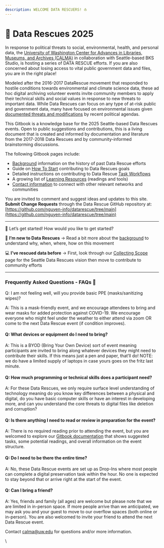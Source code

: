 ```yaml
---
description: WELCOME DATA RESCUERS! ⛵
---
```


# 🏥 Data Rescues 2025

In response to political threats to social, environmental, health, and personal data, the [University of Washington Center for Advances in Libraries, Museums, and Archives (CALMA)](https://calma.ischool.uw.edu/) in collaboration with Seattle-based BKS Studio, is hosting a series of DATA RESCUE efforts. If you are also concerned about losing access to vital public government data and files, you are in the right place!

Modeled after the 2016-2017 DataRescue movement that responded to hostile conditions towards environmental and climate science data, these ad hoc digital archiving volunteer events invite community members to apply their technical skills and social values in response to new threats to important data. While Data Rescues can focus on any type of at-risk public and government data, many have focused on environmental issues given[ documented threats and modifications](https://journals.plos.org/plosone/article?id=10.1371/journal.pone.0246450) by recent political agendas.&#x20;

This Gitbook is a knowledge base for the 2025 Seattle-based Data Rescues events. Open to public suggestions and contributions, this is a living document that is created and informed by documentation and literature from the 2017-2018 Data Rescues and by community-informed brainstorming discussions.&#x20;

The following Gitbook pages include:

* [Background](https://docs.google.com/document/d/1WzwaEl0BReGwFT-sQW_DM5lD9bKVtw7duoNbCMBvvsw/edit?tab=t.0#heading=h.mjrh0wfiipbo) information on the history of past Data Rescue efforts
* Guide on [How To Start](https://docs.google.com/document/d/1WzwaEl0BReGwFT-sQW_DM5lD9bKVtw7duoNbCMBvvsw/edit?tab=t.0#heading=h.c4ageapgvmi0) contributing to Data Rescues goals
* Detailed instructions on contributing to Data Rescue [Task Workflows](https://docs.google.com/document/d/1WzwaEl0BReGwFT-sQW_DM5lD9bKVtw7duoNbCMBvvsw/edit?tab=t.0#heading=h.ww1afpx0mzsl)
* A growing list of [Learning Resources](https://docs.google.com/document/d/1WzwaEl0BReGwFT-sQW_DM5lD9bKVtw7duoNbCMBvvsw/edit?tab=t.0#heading=h.5uoktqwf0zoj) (readings and tools)
* [Contact information](https://docs.google.com/document/d/1WzwaEl0BReGwFT-sQW_DM5lD9bKVtw7duoNbCMBvvsw/edit?tab=t.0#heading=h.kh20zm7am2l2) to connect with other relevant networks and communities

You are invited to comment and suggest ideas and updates to this site. **Submit Change Requests** through the Data Rescue GitHub repository at: [https://github.com/nguyen-info/datarescue/tree/main](https://github.com/nguyen-info/datarescue/tree/main)

***

🚀 Let’s get started! How would you like to get started?

🐣 **I’m new to Data Rescues** →  Read a bit more about the [background](what-are-data-rescues.md) to understand why, when, where, how on this movement

💻 **I’ve rescued data before** →  First, look through our [Collecting Scope](collecting-scope.md) page for the Seattle Data Rescues vision then move to contribute to community efforts

***

### Frequently Asked Questions - FAQs  🛶

Q: I am not feeling well, will you provide basic PPE (masks/sanitizing wipes)?

A: This is a mask-friendly event, and we encourage attendees to bring and wear masks for added protection against COVID-19. We encourage everyone who might feel under the weather to either attend via zoom OR come to the next Data Rescue event (if condition improves).

#### Q: What devices or equipment do I need to bring?

A: This is a BYOD (Bring Your Own Device) sort of event meaning participants are invited to bring along whatever devices they might need to contribute their skills. If this means just a pen and paper, that’ll do! NOTE: we do have a limited supply of laptops in case yours goes on the fritz last minute.

#### Q: How much programming or technical skills does a participant need?

A: For these Data Rescues, we only require surface level understanding of technology meaning do you know key differences between a physical and digital, do you have basic computer skills or have an interest in developing more, and can you understand the core threats to digital files like deletion and corruption?

#### Q: Is there anything I need to read or review in preparation for the event?

A: There is no required reading prior to attending the event, but you are welcomed to explore our [Gitbook documentation](https://community-archives.gitbook.io/data-rescue-2025) that shows suggested tasks, some potential readings, and overall information on the event structure.

#### Q: Do I need to be there the entire time?

A: No, these Data Rescue events are set up as Drop-Ins where most people can complete a digital preservation task within the hour. No one is expected to stay beyond that or arrive right at the start of the event.&#x20;

#### Q: Can I bring a friend?

A: Yes, friends and family (all ages) are welcome but please note that we are limited in in-person space. If more people arrive than we anticipated, we may ask you and your guest to move to our overflow spaces (both online or in-person). You are also welcomed to invite your friend to attend the next Data Rescue event.

Contact [calma@uw.edu](mailto:calma@uw.edu) for questions and/or more information.&#x20;

\


